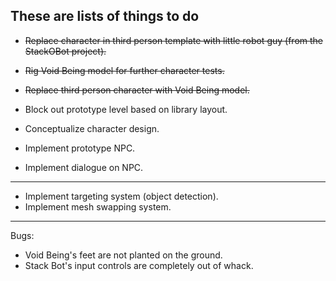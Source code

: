 ## These are lists of things to do

- ~~Replace character in third person template with little robot guy (from the StackOBot project).~~
- ~~Rig Void Being model for further character tests.~~
- ~~Replace third person character with Void Being model.~~

- Block out prototype level based on library layout.
- Conceptualize character design.
- Implement prototype NPC.
- Implement dialogue on NPC.

---
- Implement targeting system (object detection).
- Implement mesh swapping system.

---
Bugs:
- Void Being's feet are not planted on the ground.
- Stack Bot's input controls are completely out of whack.